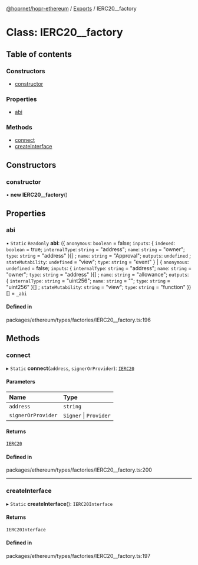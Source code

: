 [@hoprnet/hopr-ethereum](../README.md) / [Exports](../modules.md) / IERC20\_\_factory

# Class: IERC20\_\_factory

## Table of contents

### Constructors

- [constructor](IERC20__factory.md#constructor)

### Properties

- [abi](IERC20__factory.md#abi)

### Methods

- [connect](IERC20__factory.md#connect)
- [createInterface](IERC20__factory.md#createinterface)

## Constructors

### constructor

• **new IERC20__factory**()

## Properties

### abi

▪ `Static` `Readonly` **abi**: ({ `anonymous`: `boolean` = false; `inputs`: { `indexed`: `boolean` = true; `internalType`: `string` = "address"; `name`: `string` = "owner"; `type`: `string` = "address" }[] ; `name`: `string` = "Approval"; `outputs`: `undefined` ; `stateMutability`: `undefined` = "view"; `type`: `string` = "event" } \| { `anonymous`: `undefined` = false; `inputs`: { `internalType`: `string` = "address"; `name`: `string` = "owner"; `type`: `string` = "address" }[] ; `name`: `string` = "allowance"; `outputs`: { `internalType`: `string` = "uint256"; `name`: `string` = ""; `type`: `string` = "uint256" }[] ; `stateMutability`: `string` = "view"; `type`: `string` = "function" })[] = `_abi`

#### Defined in

packages/ethereum/types/factories/IERC20__factory.ts:196

## Methods

### connect

▸ `Static` **connect**(`address`, `signerOrProvider`): [`IERC20`](IERC20.md)

#### Parameters

| Name | Type |
| :------ | :------ |
| `address` | `string` |
| `signerOrProvider` | `Signer` \| `Provider` |

#### Returns

[`IERC20`](IERC20.md)

#### Defined in

packages/ethereum/types/factories/IERC20__factory.ts:200

___

### createInterface

▸ `Static` **createInterface**(): `IERC20Interface`

#### Returns

`IERC20Interface`

#### Defined in

packages/ethereum/types/factories/IERC20__factory.ts:197
